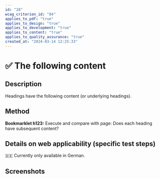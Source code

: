```yaml
---
id: "28"
wcag_criterion_id: "84"
applies_to_pdf: "true"
applies_to_design: "true"
applies_to_development: "true"
applies_to_content: "true"
applies_to_quality_assurance: "true"
created_at: "2024-03-14 12:25:33"
---
```


# ✅ The following content

## Description

Headings have the following content (or underlying headings).

## Method

**Bookmarklet h123:** Execute and compare with page: Does each heading have subsequent content?

## Details on web applicability (specific test steps)

🇩🇪 Currently only available in German.

## Screenshots

